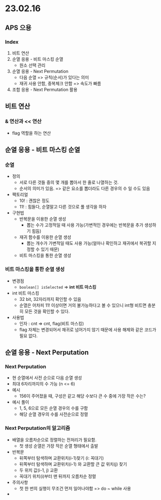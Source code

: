 # 23.02.16
## APS 으용
### Index
1. 비트 연산
2. 순열 응용 - 비트 마스킹 순열
   - 원소 선택 관리
3. 순열 응용 - Next Permutation
   - 다음 순열 => 규칙(순서)가 있다는 의미
   - 재귀 사용 안함, 중복체크 안함 => 속도가 빠름
4. 조합 응용 - Next Permutation 활용

## 비트 연산
### & 연산과 << 연산
- flag 역할을 하는 연산

## 순열 응용 - 비트 마스킹 순열
### 순열
- 정의
  - 서로 다른 것들 중의 몇 개를 뽑아서 한 줄로 나열하는 것.
  - 순서의 의미가 있음. => 같은 요소를 뽑더라도 다른 경우의 수 일 수도 있음
- 팩토리얼
  - 10! : 괜찮은 정도
  - 11! : 힘들다, 순열말고 다른 것으로 풀 생각을 하자
- 구현법
  - 반복문을 이용한 순열 생성
    - 뽑는 수가 고정적일 때 사용 가능(가변적인 경우에는 반복문을 추가 생성하기 힘듬)
  - 재귀 함수를 이용한 순열 생성
    - 뽑는 개수가 가변적일 때도 사용 가능(얼마나 확인하고 재귀에서 복귀할 지 정할 수 있기 때문)
  - 비트 마스킹을 통한 순열 생성
### 비트 마스킹을 통한 순열 생성
- 변경점
  - `boolean[] isSelected` => **int 비트 마스킹**
- int 비트 마스킹
  - 32 bit, 32자리까지 확인할 수 있음
  - 순열은 어차피 11! 이상이면 거의 불가능하다고 볼 수 있으니 int형 비트면 충분히 모든 것을 확인할 수 있다.
- 사용법
  - 인자 : cnt => cnt, flag(비트 마스킹)
  - flag 자체는 변경되어서 재귀로 넘어가지 않기 때문에 사용 해제와 같은 코드가 필요 없다.

## 순열 응용 - Next Perputation
### Next Perputation
- 현 순열에서 사전 순으로 다음 순열 생성
- 최대 6자리까지의 수 가능 (n <= 6)
- 예시
  - 156이 주어졌을 때, 구성은 같고 해당 수보다 큰 수 중에 가장 작은 수는?
- 예시 풀이
  - 1, 5, 6으로 모든 순열 경우의 수를 구함
  - 해당 순열 경우의 수를 사전순으로 정렬
### Next Perputation의 알고리즘
- 배열을 오름차순으로 정렬하는 전처리가 필요함.
  - 첫 생성 순열은 가장 작은 순열 형태에서 출발
- 반복문
  - 뒤쪽부터 탐색하며 교환위치(i-1)찾기 (i: 꼭대기)
  - 뒤쪽부터 탐색하며 교환위치(i-1) 와 교환할 큰 값 위치(j) 찾기
  - 두 위치 값(i-1, j) 교환
  - 꼭대기 위치(i)부터 맨 뒤까지 오름차순 정렬
- 주의사항
  - 첫 한 번의 실행이 무조건 먼저 일어나야함 => do ~ while 사용
- 